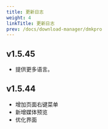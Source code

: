 ```yaml
---
title: 更新日志
weight: 4
linkTitle: 更新日志
prev: /docs/download-manager/dmkpro
---
```


## v1.5.45

- 提供更多语言。

## v1.5.44

- 增加页面右键菜单
- 新增媒体预览
- 优化界面